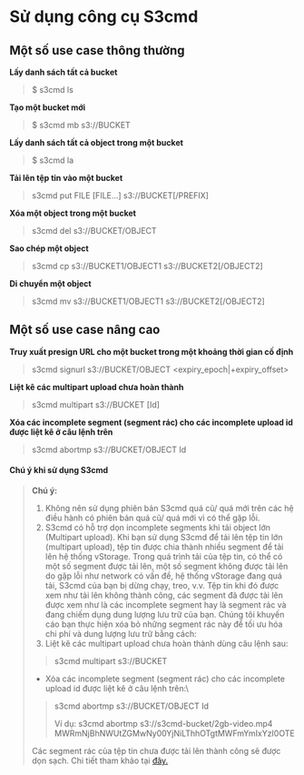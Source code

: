 # Sử dụng công cụ S3cmd

## Một số use case thông thường 

**Lấy danh sách tất cả bucket**

> $ s3cmd ls

**Tạo một bucket mới**

> $ s3cmd mb s3://BUCKET

**Lấy danh sách tất cả object trong một bucket**

> $ s3cmd la

**Tải lên tệp tin vào một bucket**  

> s3cmd put FILE \[FILE...] s3://BUCKET\[/PREFIX]

**Xóa một object trong một bucket**

> s3cmd del s3://BUCKET/OBJECT

**Sao chép một object**

> s3cmd cp s3://BUCKET1/OBJECT1 s3://BUCKET2\[/OBJECT2]

**Di chuyển một object**

> s3cmd mv s3://BUCKET1/OBJECT1 s3://BUCKET2\[/OBJECT2]

## Một số use case nâng cao 

**Truy xuất presign URL cho một bucket trong một khoảng thời gian cố định**

> s3cmd signurl s3://BUCKET/OBJECT \<expiry\_epoch|+expiry\_offset>

**Liệt kê các multipart upload chưa hoàn thành** 

> s3cmd multipart s3://BUCKET \[Id]

**Xóa các incomplete segment (segment rác) cho các incomplete upload id được liệt kê ở câu lệnh trên**

> s3cmd abortmp s3://BUCKET/OBJECT Id

#### Chú ý khi sử dụng S3cmd 

> **Chú ý:**
>
> 1. Không nên sử dụng phiên bản S3cmd quá cũ/ quá mới trên các hệ điều hành có phiên bản quá cũ/ quá mới vì có thể gặp lỗi.
> 2. S3cmd có hỗ trợ dọn incomplete segments khi tải object lớn (Multipart upload). Khi bạn sử dụng S3cmd để tải lên tệp tin lớn (multipart upload), tệp tin được chia thành nhiều segment để tải lên hệ thống vStorage. Trong quá trình tải của tệp tin, có thể có một số segment được tải lên, một số segment không được tải lên do gặp lỗi như network có vấn đề, hệ thống vStorage đang quá tải, S3cmd của bạn bị dừng chạy, treo, v.v. Tệp tin khi đó được xem như tải lên không thành công, các segment đã được tải lên được xem như là các incomplete segment hay là segment rác và đang chiếm dụng dung lượng lưu trữ của bạn. Chúng tôi khuyến cáo bạn thực hiện xóa bỏ những segment rác này để tối ưu hóa chi phí và dung lượng lưu trữ bằng cách:
> 3. Liệt kê các multipart upload chưa hoàn thành dùng câu lệnh sau:
>
> > s3cmd multipart s3://BUCKET
>
> * Xóa các incomplete segment (segment rác) cho các incomplete upload id được liệt kê ở câu lệnh trên:\
>
>
> > s3cmd abortmp s3://BUCKET/OBJECT Id
> >
> > Ví dụ: s3cmd abortmp s3://s3cmd-bucket/2gb-video.mp4 MWRmNjBhNWUtZGMwNy00YjNiLThhOTgtMWFmYmIxYzI0OTE
>
> Các segment rác của tệp tin chưa được tải lên thành công sẽ được dọn sạch. Chi tiết tham khảo tại [đây.](https://s3tools.org/usage) 
